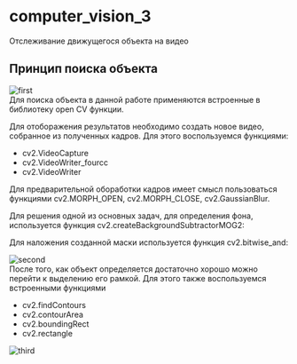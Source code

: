 # computer_vision_3
Отслеживание движущегося объекта на видео
## Принцип поиска объекта  
![first]((https://github.com/LugenderGeist/computer_vision_3/blob/main/clear.gif))  
Для поиска объекта в данной работе применяются встроенные в библиотеку open CV функции.

Для отоборажения результатов необходимо создать новое видео, собранное из полученных кадров. Для этого воспользуемся функциями:
- cv2.VideoCapture
- cv2.VideoWriter_fourcc
- cv2.VideoWriter

Для предварительной обоработки кадров имеет смысл пользоваться функциями cv2.MORPH_OPEN, cv2.MORPH_CLOSE, cv2.GaussianBlur.  

Для решения одной из основных задач, для определения фона, используется функция cv2.createBackgroundSubtractorMOG2: 

Для наложения созданной маски используется функция cv2.bitwise_and:  
  
![second]((https://github.com/LugenderGeist/computer_vision_3/blob/main/grayscale.gif))  
После того, как объект определяется достаточно хорошо можно перейти к выделению его рамкой. Для этого также воспользуемся встроенными функциями 
- cv2.findContours
- cv2.contourArea
- cv2.boundingRect
- cv2.rectangle
  
![third]((https://github.com/LugenderGeist/computer_vision_3/blob/main/result.gif))  
